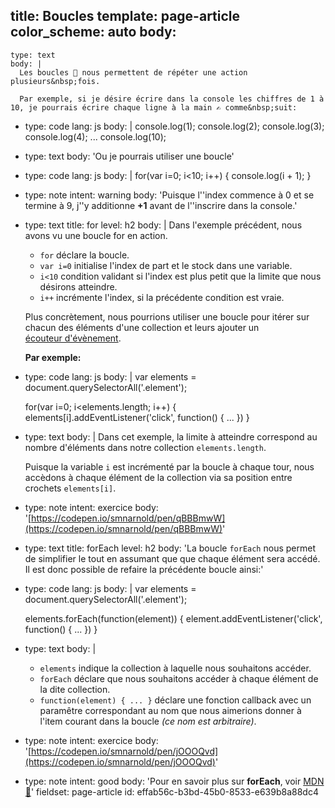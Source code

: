 title: Boucles
template: page-article
color_scheme: auto
body:
  -
    type: text
    body: |
      Les boucles 🔁 nous permettent de répéter une action plusieurs&nbsp;fois.
      
      Par exemple, si je désire écrire dans la console les chiffres de 1 à 10, je pourrais écrire chaque ligne à la main ✍️ comme&nbsp;suit:
  -
    type: code
    lang: js
    body: |
      console.log(1);
      console.log(2);
      console.log(3);
      console.log(4);
      ...
      console.log(10);
  -
    type: text
    body: 'Ou je pourrais utiliser une boucle'
  -
    type: code
    lang: js
    body: |
      for(var i=0; i<10; i++) {
        console.log(i + 1);
      }
  -
    type: note
    intent: warning
    body: 'Puisque l''index commence à 0 et se termine à 9, j''y additionne **+1** avant de l''inscrire dans la console.'
  -
    type: text
    title: for
    level: h2
    body: |
      Dans l'exemple précédent, nous avons vu une boucle for en action.
      
      - `for` déclare la boucle.
      - `var i=0` initialise l'index de part et le stock dans une&nbsp;variable. 
      - `i<10` condition validant si l'index est plus petit que la limite que nous désirons&nbsp;atteindre.
      - `i++` incrémente l'index, si la précédente condition est&nbsp;vraie.
      
      Plus concrètement, nous pourrions utiliser une boucle pour itérer sur chacun des éléments d'une collection et leurs ajouter un [écouteur&nbsp;d'évènement](https://smnarnold.com/cours/developpement-web/addeventlistener).
      
      **Par exemple:**
  -
    type: code
    lang: js
    body: |
      var elements = document.querySelectorAll('.element');
      
      for(var i=0; i<elements.length; i++) {
        elements[i].addEventListener('click', function() { ... })
      }
  -
    type: text
    body: |
      Dans cet exemple, la limite à atteindre correspond au nombre d'éléments dans notre collection `elements.length`. 
      
      Puisque la variable `i` est incrémenté par la boucle à chaque tour, nous accèdons à chaque élément de la collection via sa position entre crochets `elements[i]`.
  -
    type: note
    intent: exercice
    body: '[https://codepen.io/smnarnold/pen/qBBBmwW](https://codepen.io/smnarnold/pen/qBBBmwW)'
  -
    type: text
    title: forEach
    level: h2
    body: 'La boucle `forEach` nous permet de simplifier le tout en assumant que que chaque élément sera accédé. Il est donc possible de refaire la précédente boucle ainsi:'
  -
    type: code
    lang: js
    body: |
      var elements = document.querySelectorAll('.element');
      
      elements.forEach(function(element)) {
        element.addEventListener('click', function() { ... })
      }
  -
    type: text
    body: |
      - `elements` indique la collection à laquelle nous souhaitons&nbsp;accéder.
      - `forEach` déclare que nous souhaitons accéder à chaque élément de la dite&nbsp;collection.
      - `function(element) { ... }` déclare une fonction callback avec un paramêtre correspondant au nom que nous aimerions donner à l'item courant dans la&nbsp;boucle _(ce nom est arbitraire)_.
  -
    type: note
    intent: exercice
    body: '[https://codepen.io/smnarnold/pen/jOOOQvd](https://codepen.io/smnarnold/pen/jOOOQvd)'
  -
    type: note
    intent: good
    body: 'Pour en savoir plus sur **forEach**, voir [MDN 🦖](https://developer.mozilla.org/fr/docs/Web/JavaScript/Reference/Objets_globaux/Array/forEach)'
fieldset: page-article
id: effab56c-b3bd-45b0-8533-e639b8a88dc4
